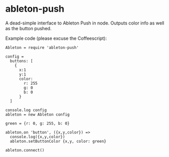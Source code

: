 # ableton-push
A dead-simple interface to Ableton Push in node. Outputs color info as well as the button pushed.


Example code (please excuse the Coffeescript):

```
Ableton = require 'ableton-push'

config =
  buttons: [
    {
      x:1
      y:1
      color:
        r: 255
        g: 0
        b: 0
      }
  ]

console.log config
ableton = new Ableton config

green = {r: 0, g: 255, b: 0}

ableton.on 'button', ({x,y,color}) =>
  console.log({x,y,color})
  ableton.setButtonColor {x,y, color: green}

ableton.connect()

```
